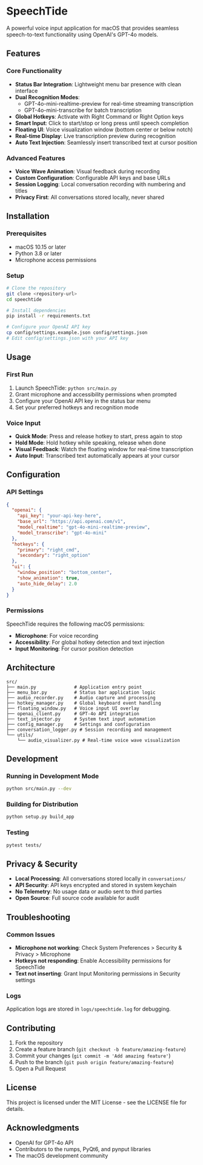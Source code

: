 # SpeechTide

A powerful voice input application for macOS that provides seamless speech-to-text functionality using OpenAI's GPT-4o models.

## Features

### Core Functionality
- **Status Bar Integration**: Lightweight menu bar presence with clean interface
- **Dual Recognition Modes**:
  - GPT-4o-mini-realtime-preview for real-time streaming transcription
  - GPT-4o-mini-transcribe for batch transcription
- **Global Hotkeys**: Activate with Right Command or Right Option keys
- **Smart Input**: Click to start/stop or long press until speech completion
- **Floating UI**: Voice visualization window (bottom center or below notch)
- **Real-time Display**: Live transcription preview during recognition
- **Auto Text Injection**: Seamlessly insert transcribed text at cursor position

### Advanced Features  
- **Voice Wave Animation**: Visual feedback during recording
- **Custom Configuration**: Configurable API keys and base URLs
- **Session Logging**: Local conversation recording with numbering and titles
- **Privacy First**: All conversations stored locally, never shared

## Installation

### Prerequisites
- macOS 10.15 or later
- Python 3.8 or later
- Microphone access permissions

### Setup
```bash
# Clone the repository
git clone <repository-url>
cd speechtide

# Install dependencies
pip install -r requirements.txt

# Configure your OpenAI API key
cp config/settings.example.json config/settings.json
# Edit config/settings.json with your API key
```

## Usage

### First Run
1. Launch SpeechTide: `python src/main.py`
2. Grant microphone and accessibility permissions when prompted
3. Configure your OpenAI API key in the status bar menu
4. Set your preferred hotkeys and recognition mode

### Voice Input
- **Quick Mode**: Press and release hotkey to start, press again to stop
- **Hold Mode**: Hold hotkey while speaking, release when done
- **Visual Feedback**: Watch the floating window for real-time transcription
- **Auto Input**: Transcribed text automatically appears at your cursor

## Configuration

### API Settings
```json
{
  "openai": {
    "api_key": "your-api-key-here",
    "base_url": "https://api.openai.com/v1",
    "model_realtime": "gpt-4o-mini-realtime-preview", 
    "model_transcribe": "gpt-4o-mini"
  },
  "hotkeys": {
    "primary": "right_cmd",
    "secondary": "right_option"
  },
  "ui": {
    "window_position": "bottom_center",
    "show_animation": true,
    "auto_hide_delay": 2.0
  }
}
```

### Permissions
SpeechTide requires the following macOS permissions:
- **Microphone**: For voice recording
- **Accessibility**: For global hotkey detection and text injection
- **Input Monitoring**: For cursor position detection

## Architecture

```
src/
├── main.py              # Application entry point
├── menu_bar.py          # Status bar application logic  
├── audio_recorder.py    # Audio capture and processing
├── hotkey_manager.py    # Global keyboard event handling
├── floating_window.py   # Voice input UI overlay
├── openai_client.py     # GPT-4o API integration
├── text_injector.py     # System text input automation
├── config_manager.py    # Settings and configuration
├── conversation_logger.py # Session recording and management
└── utils/
    └── audio_visualizer.py # Real-time voice wave visualization
```

## Development

### Running in Development Mode
```bash
python src/main.py --dev
```

### Building for Distribution
```bash  
python setup.py build_app
```

### Testing
```bash
pytest tests/
```

## Privacy & Security

- **Local Processing**: All conversations stored locally in `conversations/`
- **API Security**: API keys encrypted and stored in system keychain
- **No Telemetry**: No usage data or audio sent to third parties
- **Open Source**: Full source code available for audit

## Troubleshooting

### Common Issues
- **Microphone not working**: Check System Preferences > Security & Privacy > Microphone
- **Hotkeys not responding**: Enable Accessibility permissions for SpeechTide
- **Text not inserting**: Grant Input Monitoring permissions in Security settings

### Logs
Application logs are stored in `logs/speechtide.log` for debugging.

## Contributing

1. Fork the repository
2. Create a feature branch (`git checkout -b feature/amazing-feature`)
3. Commit your changes (`git commit -m 'Add amazing feature'`)
4. Push to the branch (`git push origin feature/amazing-feature`)
5. Open a Pull Request

## License

This project is licensed under the MIT License - see the LICENSE file for details.

## Acknowledgments

- OpenAI for GPT-4o API
- Contributors to the rumps, PyQt6, and pynput libraries
- The macOS development community
